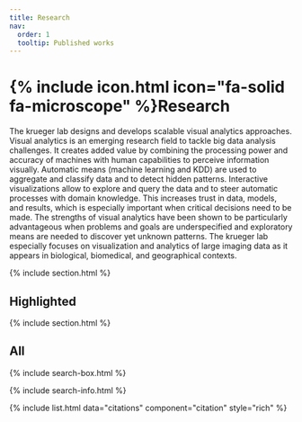 ```yaml
---
title: Research
nav:
  order: 1
  tooltip: Published works
---
```


# {% include icon.html icon="fa-solid fa-microscope" %}Research

The krueger lab designs and develops scalable visual analytics approaches. Visual analytics is an emerging research field to tackle big data analysis challenges. It creates added value by combining the processing power and accuracy of machines with human capabilities to perceive information visually. Automatic means (machine learning and KDD) are used to aggregate and classify data and to detect hidden patterns. Interactive visualizations allow to explore and query the data and to steer automatic processes with domain knowledge. This increases trust in data, models, and results, which is especially important when critical decisions need to be made. The strengths of visual analytics have been shown to be particularly advantageous when problems and goals are underspecified and exploratory means are needed to discover yet unknown patterns. The krueger lab especially focuses on visualization and analytics of large imaging data as it appears in biological, biomedical, and geographical contexts.

{% include section.html %}

## Highlighted

{% include section.html %}

## All

{% include search-box.html %}

{% include search-info.html %}

{% include list.html data="citations" component="citation" style="rich" %}
